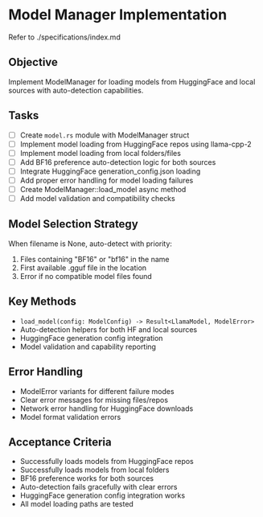 # Model Manager Implementation

Refer to ./specifications/index.md

## Objective
Implement ModelManager for loading models from HuggingFace and local sources with auto-detection capabilities.

## Tasks
- [ ] Create `model.rs` module with ModelManager struct
- [ ] Implement model loading from HuggingFace repos using llama-cpp-2
- [ ] Implement model loading from local folders/files
- [ ] Add BF16 preference auto-detection logic for both sources
- [ ] Integrate HuggingFace generation_config.json loading
- [ ] Add proper error handling for model loading failures
- [ ] Create ModelManager::load_model async method
- [ ] Add model validation and compatibility checks

## Model Selection Strategy
When filename is None, auto-detect with priority:
1. Files containing "BF16" or "bf16" in the name
2. First available .gguf file in the location  
3. Error if no compatible model files found

## Key Methods
- `load_model(config: ModelConfig) -> Result<LlamaModel, ModelError>`
- Auto-detection helpers for both HF and local sources
- HuggingFace generation config integration
- Model validation and capability reporting

## Error Handling
- ModelError variants for different failure modes
- Clear error messages for missing files/repos
- Network error handling for HuggingFace downloads
- Model format validation errors

## Acceptance Criteria
- Successfully loads models from HuggingFace repos
- Successfully loads models from local folders
- BF16 preference works for both sources
- Auto-detection fails gracefully with clear errors
- HuggingFace generation config integration works
- All model loading paths are tested